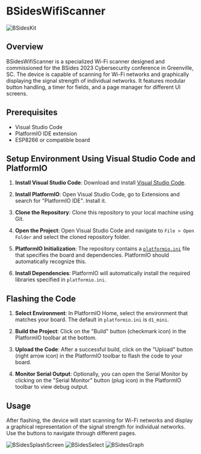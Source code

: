 # BSidesWifiScanner

![BSidesKit](https://github.com/circuitboardmedics/BSidesWifiScanner/assets/5779011/e2b1d360-d259-46aa-b84c-78f1aae5670e)


## Overview
BSidesWifiScanner is a specialized Wi-Fi scanner designed and commissioned for the BSides 2023 Cybersecurity conference in Greenville, SC. The device is capable of scanning for Wi-Fi networks and graphically displaying the signal strength of individual networks. It features modular button handling, a timer for fields, and a page manager for different UI screens.

## Prerequisites
- Visual Studio Code
- PlatformIO IDE extension
- ESP8266 or compatible board

## Setup Environment Using Visual Studio Code and PlatformIO

1. **Install Visual Studio Code**: Download and install [Visual Studio Code](https://code.visualstudio.com/).

2. **Install PlatformIO**: Open Visual Studio Code, go to Extensions and search for "PlatformIO IDE". Install it.

3. **Clone the Repository**: Clone this repository to your local machine using Git.

4. **Open the Project**: Open Visual Studio Code and navigate to `File > Open Folder` and select the cloned repository folder.

5. **PlatformIO Initialization**: The repository contains a [`platformio.ini`](https://github.com/circuitboardmedics/BSidesWifiScanner/blob/main/platformio.ini) file that specifies the board and dependencies. PlatformIO should automatically recognize this.

6. **Install Dependencies**: PlatformIO will automatically install the required libraries specified in `platformio.ini`.

## Flashing the Code

1. **Select Environment**: In PlatformIO Home, select the environment that matches your board. The default in `platformio.ini` is `d1_mini`.

2. **Build the Project**: Click on the "Build" button (checkmark icon) in the PlatformIO toolbar at the bottom.

3. **Upload the Code**: After a successful build, click on the "Upload" button (right arrow icon) in the PlatformIO toolbar to flash the code to your board.

4. **Monitor Serial Output**: Optionally, you can open the Serial Monitor by clicking on the "Serial Monitor" button (plug icon) in the PlatformIO toolbar to view debug output.

## Usage
After flashing, the device will start scanning for Wi-Fi networks and display a graphical representation of the signal strength for individual networks. Use the buttons to navigate through different pages.

![BSidesSplashScreen](https://github.com/circuitboardmedics/BSidesWifiScanner/assets/5779011/af4b3a4e-02b9-40b3-b173-609eae94fc86)
![BSidesSelect](https://github.com/circuitboardmedics/BSidesWifiScanner/assets/5779011/e0134b6d-a24f-4a62-9546-30c748888c46)
![BSidesGraph](https://github.com/circuitboardmedics/BSidesWifiScanner/assets/5779011/b9c0b4c6-5811-4503-af9f-f0507ae3750a)

